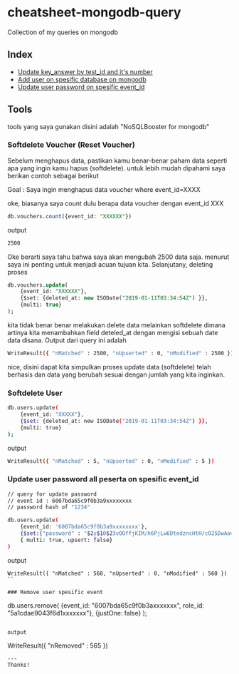 # cheatsheet-mongodb-query
Collection of my queries on mongodb

## Index

- [Update key_answer by test_id and it's number](query_1.md)
- [Add user on spesific database on mongodb](add_user.md)
- [Update user password on spesific event_id](update.md)

## Tools

tools yang saya gunakan disini adalah "NoSQLBooster for mongodb"

### Softdelete Voucher (Reset Voucher)
Sebelum menghapus data, pastikan kamu benar-benar paham data seperti apa yang ingin kamu hapus (softdelete). untuk lebih mudah dipahami saya berikan contoh sebagai berikut

Goal : Saya ingin menghapus data voucher where event_id=XXXX

oke, biasanya saya count dulu berapa data voucher dengan event_id XXX
```sql
db.vouchers.count({event_id: "XXXXXX"})
```

output 
```bash
2500
```

Oke berarti saya tahu bahwa saya akan mengubah 2500 data saja. menurut saya ini penting untuk menjadi acuan tujuan kita. Selanjutany, deleting proses

```sql
db.vouchers.update(
    {event_id: "XXXXXX"},
    {$set: {deleted_at: new ISODate("2019-01-11T03:34:54Z") }},
    {multi: true}
);
```

kita tidak benar benar melakukan delete data melainkan softdelete dimana artinya kita menambahkan field deteled_at dengan mengisi sebuah date data disana. Output dari query ini adalah

```bash
WriteResult({ "nMatched" : 2500, "nUpserted" : 0, "nModified" : 2500 })
```

nice, disini dapat kita simpulkan proses update data (softdelete) telah berhasis dan data yang berubah sesuai dengan jumlah yang kita inginkan.


### Softdelete User 
```bash
db.users.update(
    {event_id: "XXXXX"},
    {$set: {deleted_at: new ISODate("2019-01-11T03:34:54Z") }},
    {multi: true}
);
```

output
```bash
WriteResult({ "nMatched" : 5, "nUpserted" : 0, "nModified" : 5 })
```

### Update user password all peserta on spesific event_id
```bash
// query for update password
// event id : 6007bda65c9f0b3a9xxxxxxxx
// password hash of "1234"

db.users.update(
    {event_id: '6007bda65c9f0b3a9xxxxxxxx'},
    {$set:{"password" : "$2y$10$23vOOffjKIM/h6PjLw6DtedzncHtH/cO25DwAav3N6Vqy0IPQJ/fq"}}, 
    { multi: true, upsert: false}
)
```

output
```
WriteResult({ "nMatched" : 560, "nUpserted" : 0, "nModified" : 560 })
``

### Remove user spesific event
```
db.users.remove(
    {event_id: "6007bda65c9f0b3axxxxxxx", role_id: "5a1cdae9043f6d1xxxxxxx"},
    {justOne: false}
);
```

output
```
WriteResult({ "nRemoved" : 565 })
```
---
Thanks!
